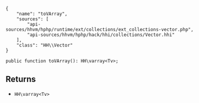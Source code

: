 ``` yamlmeta
{
    "name": "toVArray",
    "sources": [
        "api-sources/hhvm/hphp/runtime/ext/collections/ext_collections-vector.php",
        "api-sources/hhvm/hphp/hack/hhi/collections/Vector.hhi"
    ],
    "class": "HH\\Vector"
}
```




``` Hack
public function toVArray(): HH\varray<Tv>;
```




## Returns




+ ` HH\varray<Tv> `
<!-- HHAPIDOC -->
